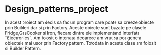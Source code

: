 # Design_patterns_project
In acest proiect am decis sa fac un program care poate sa creeze obiecte prin Builderi dar si prin Factory.
Aceste obiecte sunt bazate pe clasele Fridge,GasCooker si Iron, fiecare dintre ele implementand Interfata "Electronics".
Am folosit o interfata deoarece am vrut sa pot genera obiectele mai usor prin Factory pattern.
Totodata in aceste clase am folosit si Builder Pattern.
